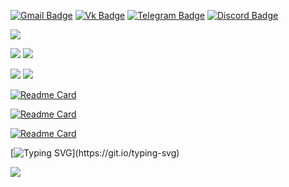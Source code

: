 [![Gmail Badge](https://img.shields.io/badge/-Gmail-c14438?style=for-the-badge&logo=Gmail&logoColor=white&link=mailto:guvacode@gmail.com)](mailto:guvacode@gmail.com) 
[![Vk Badge](https://img.shields.io/badge/-VKontakte-0072b1?style=for-the-badge&logo=Vk&logoColor=white&link=https://vk.com/gunkovadim)](https://vk.com/gunkovadim) 
[![Telegram Badge](https://img.shields.io/badge/-Telegram-grey?style=for-the-badge&logo=telegram&logoColor=white&link=https://t.me/GuvaCode)](https://t.me/GuvaCode) 
[![Discord Badge](https://img.shields.io/badge/-Discord-blue?style=for-the-badge&logo=discord&logoColor=white&link=https://discord.gg/xc9D8ZWz)](https://discord.gg/xc9D8ZWz) 

![](https://github-profile-summary-cards.vercel.app/api/cards/profile-details?username=guvacode&theme=github) 

![](https://github-profile-summary-cards.vercel.app/api/cards/stats?username=guvacode&theme=github) 
![](https://github-profile-summary-cards.vercel.app/api/cards/productive-time?username=guvacode&theme=github) 

![](https://github-profile-summary-cards.vercel.app/api/cards/repos-per-language?username=guvacode&theme=github) 
![](https://github-profile-summary-cards.vercel.app/api/cards/most-commit-language?username=guvacode&theme=github) 

[![Readme Card](https://github-readme-stats.vercel.app/api/pin/?username=guvacode&repo=Ray4Laz)](https://github.com/anuraghazra/github-readme-stats)

[![Readme Card](https://github-readme-stats.vercel.app/api/pin/?username=guvacode&repo=PGF)](https://github.com/anuraghazra/github-readme-stats)

[![Readme Card](https://github-readme-stats.vercel.app/api/pin/?username=guvacode&repo=Pascal-for-C-users)](https://github.com/anuraghazra/github-readme-stats)



[![Typing SVG](https://readme-typing-svg.herokuapp.com?color=%2340c463&width=500&height=30&lines=I+love+Pascal+and+have+been+programming;in+it+for+more+than+25+years.)](https://git.io/typing-svg)


![](https://komarev.com/ghpvc/?username=guvacode&style=flat-square)



